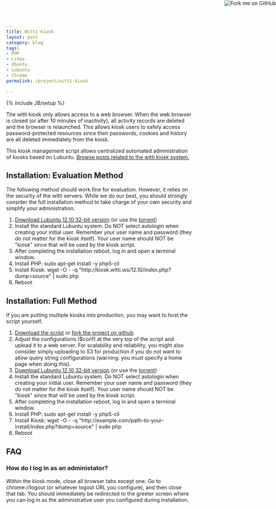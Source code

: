 ```yaml
---
title: Witti Kiosk
layout: post
category: blog
tags:
- PHP
- Linux
- Ubuntu
- Lubuntu
- Chrome
permalink: /project/witti-kiosk

---
```

{% include JB/setup %}
<div id="node-257" class="node node-project node-promoted">
  <div class="content clearfix">
    <div class="field field-name-body field-type-text-with-summary field-label-hidden"><div class="field-items"><div class="field-item even"><p>The witti kiosk only allows access to a web browser. When the web browser is closed (or after 10 minutes of inactivity), all activity records are deleted and the browser is relaunched. This allows kiosk users to safely access password-protected resources since their passwords, cookies and history are all deleted immediately from the kiosk.</p>
<!--break-->
<p><a href="https://github.com/wittiws/kiosk"><img alt="Fork me on GitHub" src="https://s3.amazonaws.com/github/ribbons/forkme_right_red_aa0000.png" style="position: absolute; top: 0; right: 0; border: 0;" /></a>This kiosk management script allows centralized automated administration of kiosks based on Lubuntu. <a href="/project/witti-kiosk/posts">Browse posts related to the witti kiosk system.</a></p>
<h2>
	Installation: Evaluation Method</h2>
<p>The following method should work fine for evaluation. However, it relies on the security of the witti servers. While we do our best, you should strongly consider the full installation method to take charge of your own security and simplify your administration.</p>
<ol><li>
		<a href="http://cdimage.ubuntu.com/lubuntu/releases/12.10/release/lubuntu-12.10-desktop-i386.iso">Download Lubuntu 12.10 32-bit version</a> (or use the <a href="http://cdimages.ubuntu.com/lubuntu/releases/quantal/release/lubuntu-12.10-desktop-i386.iso.torrent">torrent</a>)</li>
	<li>
		Install the standard Lubuntu system. Do NOT select autologin when creating your initial user. Remember your user name and password (they do not matter for the kiosk itself). Your user name should NOT be "kiosk" since that will be used by the kiosk script.</li>
	<li>
		After completing the installation reboot, log in and open a terminal window.</li>
	<li>
		Install PHP: sudo apt-get install -y php5-cli</li>
	<li>
		Install Kiosk: wget -O - -q "http://kiosk.witti.ws/12.10/index.php?dump=source" | sudo php</li>
	<li>
		Reboot</li>
</ol><h2>
	Installation: Full Method</h2>
<p>If you are putting multiple kiosks into production, you may want to host the script yourself.</p>
<ol><li>
		<a href="http://kiosk.witti.ws/12.10/index.php?dump=source">Download the script</a> or <a href="https://github.com/wittiws/kiosk">fork the project on github</a></li>
	<li>
		Adjust the configurations ($conf) at the very top of the script and upload it to a web server. For scalability and reliability, you might also consider simply uploading to S3 for production if you do not want to allow query string configurations (warning: you must specify a home page when doing this).</li>
	<li>
		<a href="http://cdimage.ubuntu.com/lubuntu/releases/12.10/release/lubuntu-12.10-desktop-i386.iso">Download Lubuntu 12.10 32-bit version</a> (or use the <a href="http://cdimages.ubuntu.com/lubuntu/releases/quantal/release/lubuntu-12.10-desktop-i386.iso.torrent">torrent</a>)</li>
	<li>
		Install the standard Lubuntu system. Do NOT select autologin when creating your initial user. Remember your user name and password (they do not matter for the kiosk itself). Your user name should NOT be "kiosk" since that will be used by the kiosk script.</li>
	<li>
		After completing the installation reboot, log in and open a terminal window.</li>
	<li>
		Install PHP: sudo apt-get install -y php5-cli</li>
	<li>
		Install Kiosk: wget -O - -q "http://example.com/path-to-your-install/index.php?dump=source" | sudo php</li>
	<li>
		Reboot</li>
</ol><h2>
	FAQ</h2>
<h3>
	How do I log in as an administator?</h3>
<p>Within the kiosk mode, close all browser tabs except one. Go to chrome://logout (or whatever logout URL you configure), and then close that tab. You should immediately be redirected to the greeter screen where you can log in as the administrative user you configured during installation.</p>
</div></div></div>  </div>
</div>
